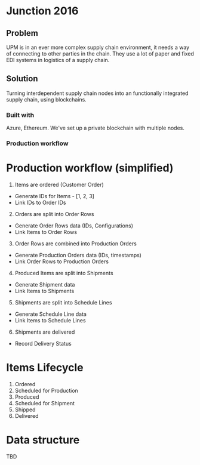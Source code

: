 # Junction 2016

## Problem

UPM is in an ever more complex supply chain environment, it needs a way of connecting to other parties in the chain. They use a lot of paper and fixed EDI systems in logistics of a supply chain.

## Solution

Turning interdependent supply chain nodes into an functionally integrated supply chain, using blockchains.

### Built with

Azure, Ethereum. We've set up a private blockchain with multiple nodes.

### Production workflow
# Production workflow (simplified)

1. Items are ordered (Customer Order)

  - Generate IDs for Items - [1, 2, 3]
  - Link IDs to Order IDs

2. Orders are split into Order Rows

  - Generate Order Rows data (IDs, Configurations)
  - Link Items to Order Rows

3. Order Rows are combined into Production Orders

  - Generate Production Orders data (IDs, timestamps)
  - Link Order Rows to Production Orders

4. Produced Items are split into Shipments

  - Generate Shipment data
  - Link Items to Shipments

5. Shipments are split into Schedule Lines

  - Generate Schedule Line data
  - Link Items to Schedule Lines

6. Shipments are delivered

  - Record Delivery Status

# Items Lifecycle

1. Ordered
2. Scheduled for Production
3. Produced
4. Scheduled for Shipment
5. Shipped
6. Delivered

# Data structure

TBD
